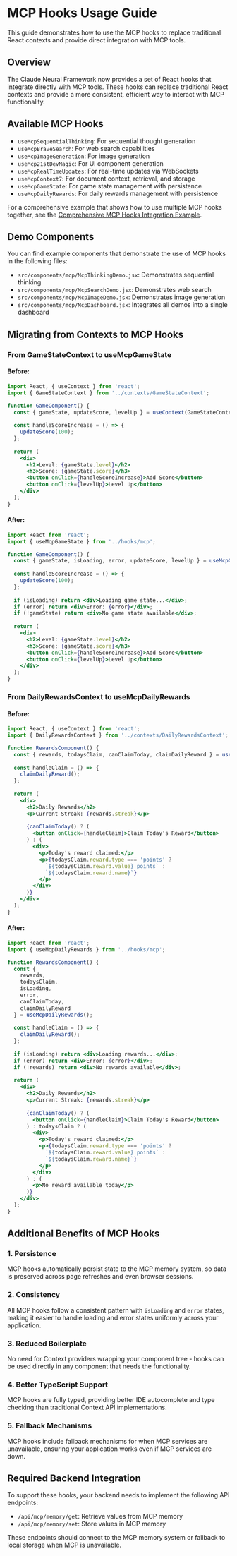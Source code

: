 # MCP Hooks Usage Guide

This guide demonstrates how to use the MCP hooks to replace traditional React contexts and provide direct integration with MCP tools.

## Overview

The Claude Neural Framework now provides a set of React hooks that integrate directly with MCP tools. These hooks can replace traditional React contexts and provide a more consistent, efficient way to interact with MCP functionality.

## Available MCP Hooks

- `useMcpSequentialThinking`: For sequential thought generation
- `useMcpBraveSearch`: For web search capabilities
- `useMcpImageGeneration`: For image generation
- `useMcp21stDevMagic`: For UI component generation
- `useMcpRealTimeUpdates`: For real-time updates via WebSockets
- `useMcpContext7`: For document context, retrieval, and storage
- `useMcpGameState`: For game state management with persistence
- `useMcpDailyRewards`: For daily rewards management with persistence

For a comprehensive example that shows how to use multiple MCP hooks together, see the [Comprehensive MCP Hooks Integration Example](../examples/mcp_hooks_comprehensive_example.md).

## Demo Components

You can find example components that demonstrate the use of MCP hooks in the following files:

- `src/components/mcp/McpThinkingDemo.jsx`: Demonstrates sequential thinking
- `src/components/mcp/McpSearchDemo.jsx`: Demonstrates web search
- `src/components/mcp/McpImageDemo.jsx`: Demonstrates image generation
- `src/components/mcp/McpDashboard.jsx`: Integrates all demos into a single dashboard

## Migrating from Contexts to MCP Hooks

### From GameStateContext to useMcpGameState

#### Before:

```jsx
import React, { useContext } from 'react';
import { GameStateContext } from '../contexts/GameStateContext';

function GameComponent() {
  const { gameState, updateScore, levelUp } = useContext(GameStateContext);
  
  const handleScoreIncrease = () => {
    updateScore(100);
  };
  
  return (
    <div>
      <h2>Level: {gameState.level}</h2>
      <h3>Score: {gameState.score}</h3>
      <button onClick={handleScoreIncrease}>Add Score</button>
      <button onClick={levelUp}>Level Up</button>
    </div>
  );
}
```

#### After:

```jsx
import React from 'react';
import { useMcpGameState } from '../hooks/mcp';

function GameComponent() {
  const { gameState, isLoading, error, updateScore, levelUp } = useMcpGameState();
  
  const handleScoreIncrease = () => {
    updateScore(100);
  };
  
  if (isLoading) return <div>Loading game state...</div>;
  if (error) return <div>Error: {error}</div>;
  if (!gameState) return <div>No game state available</div>;
  
  return (
    <div>
      <h2>Level: {gameState.level}</h2>
      <h3>Score: {gameState.score}</h3>
      <button onClick={handleScoreIncrease}>Add Score</button>
      <button onClick={levelUp}>Level Up</button>
    </div>
  );
}
```

### From DailyRewardsContext to useMcpDailyRewards

#### Before:

```jsx
import React, { useContext } from 'react';
import { DailyRewardsContext } from '../contexts/DailyRewardsContext';

function RewardsComponent() {
  const { rewards, todaysClaim, canClaimToday, claimDailyReward } = useContext(DailyRewardsContext);
  
  const handleClaim = () => {
    claimDailyReward();
  };
  
  return (
    <div>
      <h2>Daily Rewards</h2>
      <p>Current Streak: {rewards.streak}</p>
      
      {canClaimToday() ? (
        <button onClick={handleClaim}>Claim Today's Reward</button>
      ) : (
        <div>
          <p>Today's reward claimed:</p>
          <p>{todaysClaim.reward.type === 'points' ? 
            `${todaysClaim.reward.value} points` : 
            `${todaysClaim.reward.name}`}
          </p>
        </div>
      )}
    </div>
  );
}
```

#### After:

```jsx
import React from 'react';
import { useMcpDailyRewards } from '../hooks/mcp';

function RewardsComponent() {
  const { 
    rewards, 
    todaysClaim, 
    isLoading, 
    error,
    canClaimToday, 
    claimDailyReward 
  } = useMcpDailyRewards();
  
  const handleClaim = () => {
    claimDailyReward();
  };
  
  if (isLoading) return <div>Loading rewards...</div>;
  if (error) return <div>Error: {error}</div>;
  if (!rewards) return <div>No rewards available</div>;
  
  return (
    <div>
      <h2>Daily Rewards</h2>
      <p>Current Streak: {rewards.streak}</p>
      
      {canClaimToday() ? (
        <button onClick={handleClaim}>Claim Today's Reward</button>
      ) : todaysClaim ? (
        <div>
          <p>Today's reward claimed:</p>
          <p>{todaysClaim.reward.type === 'points' ? 
            `${todaysClaim.reward.value} points` : 
            `${todaysClaim.reward.name}`}
          </p>
        </div>
      ) : (
        <p>No reward available today</p>
      )}
    </div>
  );
}
```

## Additional Benefits of MCP Hooks

### 1. Persistence

MCP hooks automatically persist state to the MCP memory system, so data is preserved across page refreshes and even browser sessions.

### 2. Consistency

All MCP hooks follow a consistent pattern with `isLoading` and `error` states, making it easier to handle loading and error states uniformly across your application.

### 3. Reduced Boilerplate

No need for Context providers wrapping your component tree - hooks can be used directly in any component that needs the functionality.

### 4. Better TypeScript Support

MCP hooks are fully typed, providing better IDE autocomplete and type checking than traditional Context API implementations.

### 5. Fallback Mechanisms

MCP hooks include fallback mechanisms for when MCP services are unavailable, ensuring your application works even if MCP services are down.

## Required Backend Integration

To support these hooks, your backend needs to implement the following API endpoints:

- `/api/mcp/memory/get`: Retrieve values from MCP memory
- `/api/mcp/memory/set`: Store values in MCP memory

These endpoints should connect to the MCP memory system or fallback to local storage when MCP is unavailable.